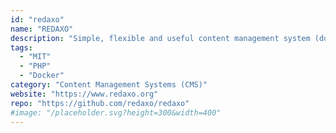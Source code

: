 ```yaml
---
id: "redaxo"
name: "REDAXO"
description: "Simple, flexible and useful content management system (documentation only available in German)."
tags:
  - "MIT"
  - "PHP"
  - "Docker"
category: "Content Management Systems (CMS)"
website: "https://www.redaxo.org"
repo: "https://github.com/redaxo/redaxo"
#image: "/placeholder.svg?height=300&width=400"
---
```


